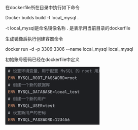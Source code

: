 
在dockerfile所在目录中执行如下命令

Docker builds build -t local_mysql .

-t local_mysql是命名镜像名称
. 是表示用当前目录的dockerfile


生成镜像后执行创建容器命令

docker run -d -p 3306:3306 --name local_mysql local_mysql

初始账号密码已经在dockerfile中定义

![img.png](img.png)